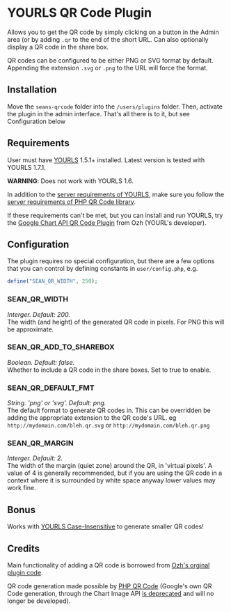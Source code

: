 YOURLS QR Code Plugin
=====================

Allows you to get the QR code by simply clicking on a button in the Admin area (or by adding `.qr` to the end of the short URL. Can also optionally display a QR code in the share box. 

QR codes can be configured to be either PNG or SVG format by default. Appending the extension `.svg` or `.png` to the URL will force the format.

Installation
------------

Move the `seans-qrcode` folder into the `/users/plugins` folder. Then, activate the plugin in the admin interface. That's all there is to it, but see Configuration below

Requirements
------------

User must have [YOURLS](http://yourls.org/#Install) 1.5.1+ installed. Latest version is tested with YOURLS 1.7.1.

**WARNING**: Does not work with YOURLS 1.6.

In addition to the [server requirements of YOURLS](http://yourls.org/#requirement), make sure you follow the [server requirements of PHP QR Code library](http://sourceforge.net/p/phpqrcode/code/HEAD/tree/branches/www/1.1.4/INSTALL).

If these requirements can't be met, but you can install and run YOURLS, try the [Google Chart API QR Code Plugin](https://github.com/YOURLS/YOURLS/wiki/Plugin-%3D-QRCode-ShortURL) from Ozh (YOURL's developer).

Configuration
-------------

The plugin requires no special configuration, but there are a few options that you can control by defining constants in `user/config.php`, e.g.


```php
define("SEAN_QR_WIDTH", 250);
```

### SEAN_QR_WIDTH
_Interger. Default: 200._  
The width (and height) of the generated QR code in pixels. For PNG this will be approximate.

### SEAN_QR_ADD_TO_SHAREBOX
_Boolean. Default: false._  
Whether to include a QR code in the share boxes. Set to true to enable.

### SEAN_QR_DEFAULT_FMT
_String. 'png' or 'svg'. Default: png._  
The default format to generate QR codes in. This can be overridden be adding the appropriate extension to the QR code's URL. eg `http://mydomain.com/bleh.qr.svg` or `http://mydomain.com/bleh.qr.png`

### SEAN_QR_MARGIN
_Interger. Default: 2._  
The width of the margin (quiet zone) around the QR, in 'virtual pixels'. A value of 4 is generally recommended, but if you are using the QR code in a context where it is surrounded by white space anyway lower values may work fine.

Bonus
-----

Works with [YOURLS Case-Insensitive](https://github.com/seandrickson/YOURLS-Case-Insensitive) to generate smaller QR codes!

Credits
-------

Main functionality of adding a QR code is borrowed from [Ozh's orginal plugin code](https://github.com/YOURLS/YOURLS/wiki/Plugin-%3D-QRCode-ShortURL).

QR code generation made possible by [PHP QR Code](http://phpqrcode.sourceforge.net/) (Google's own QR Code generation, through the Chart Image API [is deprecated](http://googledevelopers.blogspot.com/2012/04/changes-to-deprecation-policies-and-api.html) and will no longer be developed).
